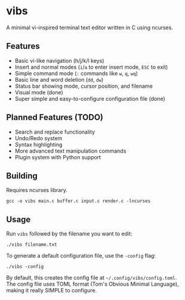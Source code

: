 # vibs

A minimal vi-inspired terminal text editor written in C using ncurses.

## Features

- Basic vi-like navigation (h/j/k/l keys)  
- Insert and normal modes (`i`/`a` to enter insert mode, `ESC` to exit)  
- Simple command mode (`:` commands like `w`, `q`, `wq`)  
- Basic line and word deletion (`dd`, `dw`)  
- Status bar showing mode, cursor position, and filename  
- Visual mode (done)  
- Super simple and easy-to-configure configuration file (done)  

## Planned Features (TODO)

- Search and replace functionality  
- Undo/Redo system  
- Syntax highlighting  
- More advanced text manipulation commands  
- Plugin system with Python support  

## Building

Requires ncurses library.

    gcc -o vibs main.c buffer.c input.c render.c -lncurses

## Usage

Run `vibs` followed by the filename you want to edit:

    ./vibs filename.txt

To generate a default configuration file, use the `-config` flag:

    ./vibs -config

By default, this creates the config file at `~/.config/vibs/config.toml`.  
The config file uses TOML format (Tom's Obvious Minimal Language), making it really SIMPLE to configure.
